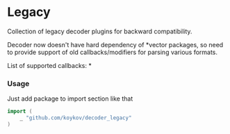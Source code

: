 # Legacy

Collection of legacy decoder plugins for backward compatibility.

Decoder now doesn't have hard dependency of *vector packages, so need to provide support of old callbacks/modifiers for
parsing various formats.

List of supported callbacks:
* 

### Usage

Just add package to import section like that
```go
import (
	_ "github.com/koykov/decoder_legacy"
)
```
